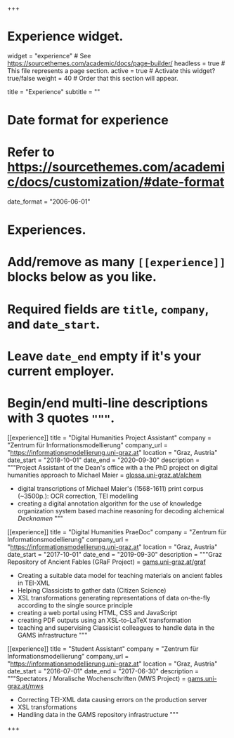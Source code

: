 +++
# Experience widget.
widget = "experience"  # See https://sourcethemes.com/academic/docs/page-builder/
headless = true  # This file represents a page section.
active = true  # Activate this widget? true/false
weight = 40  # Order that this section will appear.

title = "Experience"
subtitle = ""

# Date format for experience
#   Refer to https://sourcethemes.com/academic/docs/customization/#date-format
date_format = "2006-06-01"

# Experiences.
#   Add/remove as many `[[experience]]` blocks below as you like.
#   Required fields are `title`, `company`, and `date_start`.
#   Leave `date_end` empty if it's your current employer.
#   Begin/end multi-line descriptions with 3 quotes `"""`.

[[experience]]
  title = "Digital Humanities Project Assistant"
  company = "Zentrum für Informationsmodellierung"
  company_url = "https://informationsmodellierung.uni-graz.at"
  location = "Graz, Austria"
  date_start = "2018-10-01"
  date_end = "2020-09-30"
  description = """Project Assistant of the Dean's office with a the PhD project on digital humanities approach to Michael Maier
 = [glossa.uni-graz.at/alchem](http://glossa.uni-graz.at/alchem)
 
 * digital transcriptions of Michael Maier's (1568-1611) print corpus (~3500p.): OCR correction, TEI modelling
 * creating a digital annotation algorithm for the use of knowledge organization system based machine reasoning for decoding alchemical *Decknamen*
 """
  
[[experience]]
  title = "Digital Humanities PraeDoc"
  company = "Zentrum für Informationsmodellierung"
  company_url = "https://informationsmodellierung.uni-graz.at"
  location = "Graz, Austria"
  date_start = "2017-10-01"
  date_end = "2019-09-30"
  description = """Graz Repository of Ancient Fables (GRaF Project) = [gams.uni-graz.at/graf](https://gams.uni-graz.at/graf)
  
  * Creating a suitable data model for teaching materials on ancient fables in TEI-XML
  * Helping Classicists to gather data (Citizen Science)
  * XSL transformations generating representations of data on-the-fly according to the single source principle
  * creating a web portal using HTML, CSS and JavaScript
  * creating PDF outputs using an XSL-to-LaTeX transformation
  * teaching and supervising Classicist colleagues to handle data in the GAMS infrastructure 
  """
  
[[experience]]
  title = "Student Assistant"
  company = "Zentrum für Informationsmodellierung"
  company_url = "https://informationsmodellierung.uni-graz.at"
  location = "Graz, Austria"
  date_start = "2016-07-01"
  date_end = "2017-06-30"
  description = """Spectators / Moralische Wochenschriften (MWS Project) = [gams.uni-graz.at/mws](https://gams.uni-graz.at/mws)
  
  * Correcting TEI-XML data causing errors on the production server
  * XSL transformations
  * Handling data in the GAMS repository infrastructure
  """

+++

